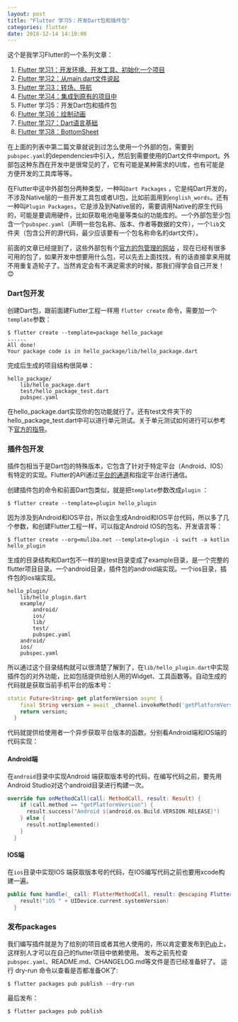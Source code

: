 ```yaml
---
layout: post
title: "Flutter 学习5：开发Dart包和插件包"
categories: flutter
date: 2018-12-14 14:10:00
---
```


这个是我学习Flutter的一个系列文章：
1. [Flutter 学习1：开发环境、开发工具、初始化一个项目](http://www.muliba.net/ios/android/2018/11/16/Flutter-%E5%AD%A6%E4%B9%A0-%E5%BC%80%E5%8F%91%E7%8E%AF%E5%A2%83-%E5%BC%80%E5%8F%91%E5%B7%A5%E5%85%B7-%E5%88%9D%E5%A7%8B%E5%8C%96%E4%B8%80%E4%B8%AA%E9%A1%B9%E7%9B%AE.html)
2. [Flutter 学习2：从main.dart文件说起](http://www.muliba.net/flutter/2018/11/23/Flutter-%E5%AD%A6%E4%B9%A0-%E4%BB%8Emain.dart%E6%96%87%E4%BB%B6%E8%AF%B4%E8%B5%B7.html)
3. [Flutter 学习3：转场、导航](http://www.muliba.net/flutter/2018/12/04/Flutter-%E5%AD%A6%E4%B9%A03-%E8%BD%AC%E5%9C%BA-%E5%AF%BC%E8%88%AA.html)
4. [Flutter 学习4：集成到原有的项目中](http://www.muliba.net/flutter/2018/12/09/Flutter-%E5%AD%A6%E4%B9%A04-%E9%9B%86%E6%88%90%E5%88%B0%E5%8E%9F%E6%9C%89%E7%9A%84%E9%A1%B9%E7%9B%AE%E4%B8%AD.html)
5. Flutter 学习5：开发Dart包和插件包
6. [Flutter 学习6：绘制动画](http://www.muliba.net/flutter/2018/12/28/Flutter-%E5%AD%A6%E4%B9%A06-%E7%BB%98%E5%88%B6%E5%8A%A8%E7%94%BB.html)
7. [Flutter 学习7：Dart语言基础](http://www.muliba.net/flutter/2018/01/11/Flutter-%E5%AD%A6%E4%B9%A07-Dart%E8%AF%AD%E8%A8%80%E5%9F%BA%E7%A1%80.html)
8. [Flutter 学习8：BottomSheet](http://www.muliba.net/flutter/2019/01/26/Flutter-%E5%AD%A6%E4%B9%A08-BottomSheet.html)


在上面的列表中第二篇文章就说到过怎么使用一个外部的包，需要到`pubspec.yaml`的dependencies中引入，然后到需要使用的Dart文件中import。外部包这种东西在开发中是很常见的了，它有可能是某种需求的UI库，也有可能是方便开发的工具库等等。

在Flutter中这中外部包分两种类型，一种叫`Dart Packages` ，它是纯Dart开发的，不涉及Native层的一些开发工具包或者UI包，比如前面用到`english_words`。还有一种叫`Plugin Packages`，它是涉及到Native层的，需要调用Native的原生代码的，可能是要调用硬件，比如获取电池电量等类似的功能库的。一个外部包至少包含一个`pubspec.yaml`（声明一些包名称、版本、作者等数据的文件），一个`lib`文件夹（包含公开的源代码，最少应该要有一个包名称命名的dart文件）。

前面的文章已经提到了，这些外部包有个[官方的包管理的网站](https://pub.dartlang.org/flutter/) ，现在已经有很多可用的包了，如果开发中想要用什么包，可以先去上面找找，有的话直接拿来用就不用重复造轮子了。当然肯定会有不满足需求的时候，那我们得学会自己开发！😊

<!-- more -->

### Dart包开发
创建Dart包，跟前面建Flutter工程一样用 `flutter create` 命令，需要加一个`template`参数：

```shell
$ flutter create --template=package hello_package
......
All done!
Your package code is in hello_package/lib/hello_package.dart
```
完成后生成的项目结构很简单：

```
hello_package/
    lib/hello_package.dart
    test/hello_package_test.dart
    pubspec.yaml
```

在hello_package.dart实现你的包功能就行了。还有test文件夹下的hello_package_test.dart中可以进行单元测试。关于单元测试如何进行可以参考下[官方的指导](https://flutter.io/docs/testing#unit-testing)。


### 插件包开发

插件包相当于是Dart包的特殊版本，它包含了针对于特定平台（Android、IOS）有特定的实现。Flutter的API通过[平台的通道](https://flutter.io/docs/development/platform-integration/platform-channels)和指定平台进行通信。

创建插件包的命令和前面Dart包类似，就是把`template`参数改成`plugin` ：

```shell
$ flutter create --template=plugin hello_plugin
```
因为涉及到Android和IOS平台，所以会生成Android和IOS平台代码，所以多了几个参数，和创建Flutter工程一样，可以指定Android IOS的包名、开发语言等：

```shell
$ flutter create --org=muliba.net --template=plugin -i swift -a kotlin hello_plugin
```

生成的目录结构和Dart包不一样的是test目录变成了example目录，是一个完整的flutter项目目录。一个android目录，插件包的android端实现。一个ios目录，插件包的ios端实现。

```
hello_plugin/
    lib/hello_plugin.dart
    example/
        android/
        ios/
        lib/
        test/
        pubspec.yaml
    android/
    ios/
    pubspec.yaml
```

所以通过这个目录结构就可以很清楚了解到了，在`lib/hello_plugin.dart`中实现插件包的对外功能，比如包括提供给别人用的Widget、工具函数等。自动生成的代码就是获取当前手机平台的版本号：

```dart
static Future<String> get platformVersion async {
    final String version = await _channel.invokeMethod('getPlatformVersion');
    return version;
  }
```
代码就提供给使用者一个异步获取平台版本的函数。分别看Android端和IOS端的代码实现：

#### Android端

在`android`目录中实现Android 端获取版本号的代码，在编写代码之前，要先用Android Studio对这个android目录进行构建一次。

```kotlin
override fun onMethodCall(call: MethodCall, result: Result) {
    if (call.method == "getPlatformVersion") {
      result.success("Android ${android.os.Build.VERSION.RELEASE}")
    } else {
      result.notImplemented()
    }
  }
```

#### IOS端

在`ios`目录中实现IOS 端获取版本号的代码，在IOS编写代码之前也要用xcode构建一遍。

```swift
public func handle(_ call: FlutterMethodCall, result: @escaping FlutterResult) {
    result("iOS " + UIDevice.current.systemVersion)
  }
```


### 发布packages

我们编写插件就是为了给别的项目或者其他人使用的，所以肯定要发布到[Pub](https://pub.dartlang.org/)上，这样别人才可以在自己的flutter项目中依赖使用。
发布之前先检查`pubspec.yaml`、README.md、CHANGELOG.md等文件是否已经准备好了。
运行 dry-run 命令以查看是否都准备OK了:

```shell
$ flutter packages pub publish --dry-run
```

最后发布：

```shell
$ flutter packages pub publish
```



